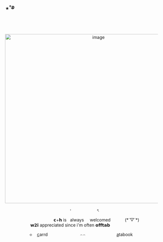 ## ⋆˚࿔
‎
<p align="center">
<img width="600" height="556" alt="image" src="https://media.discordapp.net/attachments/1406201432738365532/1428090620013973608/Untitled82_20251015214206.png?ex=68f13c88&is=68efeb08&hm=5737a51c97b2861cfbf033bed703da07b9d0f19a4c496eb5151417df53971e37&=&format=webp&quality=lossless&width=879&height=639" />
 <p align="center">
 ‎ ‎ ‎ ‎ ‎ ‎ ˒ ‎‎ ‎ ‎  ‎ ‎ ‎ ‎ ‎‎ ‎ ‎ ‎  ‎ ‎ ‎ ‎   ‎ ‎ ‎ ‎ ‎ ‎ ৎ ‎ 
   <p align="center">
     ‎‎ ‎ ‎ ‎‎ ‎‎ ‎‎ ‎ ‎ ‎   ‎ ‎‎ ‎ ‎ ‎   ‎ ‎‎ ‎ ‎ ‎   ‎ ‎‎ ‎ ‎ ‎   ‎ ‎‎ ‎ ‎ ‎   ‎ ‎‎ ‎ ‎ ‎   ‎ ‎‎ ‎ ‎ ‎    ‎𝗰+𝗵 is ‎ ‎ always ‎ ‎‎  ‎ ‎‎  welcomed‎ ‎  ‎ ‎‎ ‎ ‎ ‎   ‎ ‎‎ ‎ ‎   ‎   ‎‎(*´▽`*) ‎‎ ‎ ‎ ‎ ‎  ‎ ‎‎ ‎ ‎ ‎  ‎ ‎ ‎ ‎ 𝘄𝟮𝗶 appreciated since i'm often 𝗼𝗳𝗳𝘁𝗮𝗯 ‎  ‎ ‎ ‎ ‎  ‎ ‎‎  ‎‎ ‎ ‎ ‎  ‎ ‎ ‎ ‎  ‎ ‎‎ ‎  ‎‎
 <p align="center">
 ⟢ ‎ ‎ ‎  <a href="https://healingmywayoutofhere.carrd.co/#" target="_blank">c</a>arrd‎ ‎ ‎ ‎ ‎ ‎ ‎  ‎‎ ‎ ‎ ‎ ‎ ‎ ‎ ‎  ‎ ‎ ‎ ‎ ‎ ‎  ‎ ‎ ‎ ‎ ‎ ‎  ‎⌢⌢ ‎‎ ‎ ‎ ‎‎ ‎ ‎
‎ ‎ ‎ ‎ ‎ ‎ ‎  ‎ ‎ ‎ ‎ ‎ ‎  ‎ ‎ ‎ ‎ ‎ ‎  <a href="https://whatsurnamegirlfriend.atabook.org/" target="_blank">a</a>tabook ‎ 
 

  ‎ ‎ ‎ ‎ ‎ 
 ‎ 



































